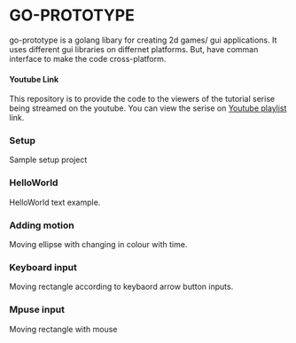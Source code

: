 # GO-PROTOTYPE
go-prototype is a golang libary for creating 2d games/ gui applications. It uses different gui libraries on differnet platforms. But, have comman interface to make the code cross-platform.

#### Youtube Link
This repository is to provide the code to the viewers of the tutorial serise being streamed on the youtube. You can view the serise on [Youtube playlist](https://www.youtube.com/watch?v=BL-jOVTm48g&list=PLub5C2vM5SjJIF0f561mAON7nFG2nKHD9) link.

### Setup 
Sample setup project 

### HelloWorld
HelloWorld text example.

### Adding motion
Moving ellipse with changing in colour with time.

### Keyboard input
Moving rectangle according to keybaord arrow button inputs.

### Mpuse input
Moving rectangle with mouse